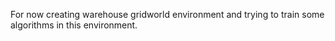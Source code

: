 For now creating warehouse gridworld environment and trying to train some algorithms in this environment.